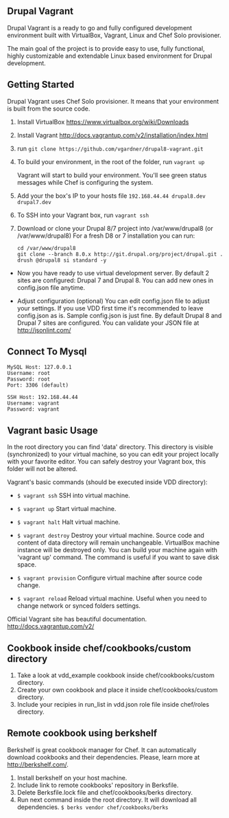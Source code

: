 Drupal Vagrant
--------------

Drupal Vagrant is a ready to go and fully configured development environment built
with VirtualBox, Vagrant, Linux and Chef Solo provisioner.

The main goal of the project is to provide easy to use, fully functional, highly
customizable and extendable Linux based environment for Drupal development.

Getting Started
---------------

Drupal Vagrant uses Chef Solo provisioner. It means that your environment is built from
the source code.

  1. Install VirtualBox
     https://www.virtualbox.org/wiki/Downloads

  2. Install Vagrant
     http://docs.vagrantup.com/v2/installation/index.html

  3. run ``git clone https://github.com/vgardner/drupal8-vagrant.git``

  4. To build your environment, in the root of the folder, run ``vagrant up``

     Vagrant will start to build your environment. You'll see green status
     messages while Chef is configuring the system.
  
  5. Add your the box's IP to your hosts file ``192.168.44.44 drupal8.dev drupal7.dev``
  
  6. To SSH into your Vagrant box, run ``vagrant ssh``
  
  7. Download or clone your Drupal 8/7 project into /var/www/drupal8 (or /var/www/drupal8)
     For a fresh D8 or 7 installation you can run:
      ```
      cd /var/www/drupal8
      git clone --branch 8.0.x http://git.drupal.org/project/drupal.git .
      drush @drupal8 si standard -y
      ```

  * Now you have ready to use virtual development server. By default 2 sites
are configured: Drupal 7 and Drupal 8. You can add new ones in config.json file
anytime.

  * Adjust configuration (optional)
     You can edit config.json file to adjust your settings. If you use VDD first
     time it's recommended to leave config.json as is. Sample config.json is
     just fine. By default Drupal 8 and Drupal 7 sites are configured.
     You can validate your JSON file at http://jsonlint.com/

Connect To Mysql
----------------
```
MySQL Host: 127.0.0.1
Username: root
Password: root
Port: 3306 (default)

SSH Host: 192.168.44.44
Username: vagrant
Password: vagrant
```

Vagrant basic Usage
-----------

In the root directory you can find 'data' directory. This directory
is visible (synchronized) to your virtual machine, so you can edit your project
locally with your favorite editor. You can safely destroy your Vagrant box, this
folder will not be altered.

Vagrant's basic commands (should be executed inside VDD directory):

  * ``$ vagrant ssh``
    SSH into virtual machine.

  * ``$ vagrant up``
    Start virtual machine.

  * ``$ vagrant halt``
    Halt virtual machine.

  * ``$ vagrant destroy``
    Destroy your virtual machine. Source code and content of data directory will
    remain unchangeable. VirtualBox machine instance will be destroyed only. You
    can build your machine again with 'vagrant up' command. The command is
    useful if you want to save disk space.

  * ``$ vagrant provision``
    Configure virtual machine after source code change.

  * ``$ vagrant reload``
    Reload virtual machine. Useful when you need to change network or
    synced folders settings.

Official Vagrant site has beautiful documentation.
http://docs.vagrantup.com/v2/

Cookbook inside chef/cookbooks/custom directory
-----------------------------------------------

  1. Take a look at vdd_example cookbook inside chef/cookbooks/custom directory.
  2. Create your own cookbook and place it inside chef/cookbooks/custom directory.
  3. Include your recipies in run_list in vdd.json role file inside chef/roles directory.

Remote cookbook using berkshelf
-------------------------------

  Berkshelf is great cookbook manager for Chef. It can automatically download
  cookbooks and their dependencies. Please, learn more at http://berkshelf.com/.

  1. Install berkshelf on your host machine.
  2. Include link to remote cookbooks' repository in Berksfile.
  3. Delete Berksfile.lock file and chef/cookbooks/berks directory.
  4. Run next command inside the root directory. It will download all dependencies.
    ``$ berks vendor chef/cookbooks/berks``

